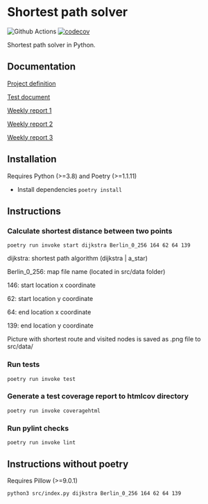 # Shortest path solver
![Github Actions](https://github.com/Kaltsoon/ohtu-2021-viikko1/workflows/CI/badge.svg)
[![codecov](https://codecov.io/gh/antonlep/shortest-path/branch/master/graph/badge.svg?token=95Q7ZhVw8A)](https://codecov.io/gh/antonlep/shortest-path)

Shortest path solver in Python.

## Documentation
[Project definition](https://github.com/antonlep/shortest-path/blob/master/documentation/project_definition.md)

[Test document](https://github.com/antonlep/shortest-path/blob/master/documentation/test_document.md)

[Weekly report 1](https://github.com/antonlep/shortest-path/blob/master/documentation/weekly_report1.md)

[Weekly report 2](https://github.com/antonlep/shortest-path/blob/master/documentation/weekly_report2.md)

[Weekly report 3](https://github.com/antonlep/shortest-path/blob/master/documentation/weekly_report3.md)


## Installation

Requires Python (>=3.8) and Poetry (>=1.1.11)

- Install dependencies `poetry install`

## Instructions

### Calculate shortest distance between two points

`poetry run invoke start dijkstra Berlin_0_256 164 62 64 139`

dijkstra: shortest path algorithm (dijkstra | a_star)

Berlin_0_256: map file name (located in src/data folder)

146: start location x coordinate

62: start location y coordinate

64: end location x coordinate

139: end location y coordinate

Picture with shortest route and visited nodes is saved as .png file to src/data/

### Run tests

`poetry run invoke test`

### Generate a test coverage report to htmlcov directory

`poetry run invoke coveragehtml`

### Run pylint checks

`poetry run invoke lint`

## Instructions without poetry

Requires Pillow (>=9.0.1)

`python3 src/index.py dijkstra Berlin_0_256 164 62 64 139`
